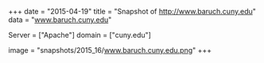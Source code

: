 
+++
date = "2015-04-19"
title = "Snapshot of http://www.baruch.cuny.edu"
data = "www.baruch.cuny.edu"

Server = ["Apache"]
domain = ["cuny.edu"]

  image = "snapshots/2015_16/www.baruch.cuny.edu.png"
+++
#
